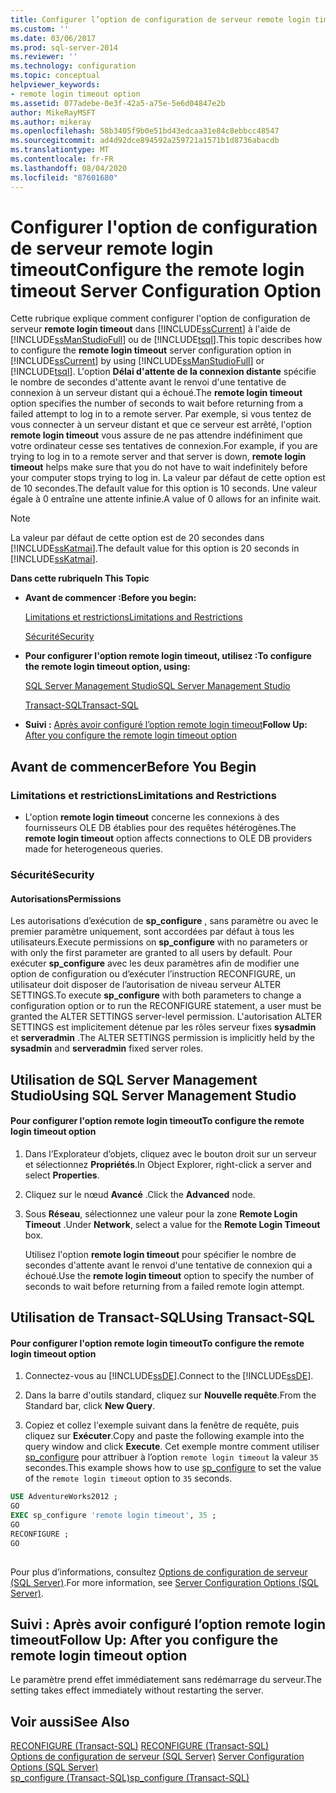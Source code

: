 ```yaml
---
title: Configurer l’option de configuration de serveur remote login timeout | Microsoft Docs
ms.custom: ''
ms.date: 03/06/2017
ms.prod: sql-server-2014
ms.reviewer: ''
ms.technology: configuration
ms.topic: conceptual
helpviewer_keywords:
- remote login timeout option
ms.assetid: 077adebe-0e3f-42a5-a75e-5e6d04847e2b
author: MikeRayMSFT
ms.author: mikeray
ms.openlocfilehash: 58b3405f9b0e51bd43edcaa31e84c8ebbcc48547
ms.sourcegitcommit: ad4d92dce894592a259721a1571b1d8736abacdb
ms.translationtype: MT
ms.contentlocale: fr-FR
ms.lasthandoff: 08/04/2020
ms.locfileid: "87601680"
---
```

# <a name="configure-the-remote-login-timeout-server-configuration-option"></a><span data-ttu-id="c474d-102">Configurer l'option de configuration de serveur remote login timeout</span><span class="sxs-lookup"><span data-stu-id="c474d-102">Configure the remote login timeout Server Configuration Option</span></span>
  <span data-ttu-id="c474d-103">Cette rubrique explique comment configurer l'option de configuration de serveur **remote login timeout** dans [!INCLUDE[ssCurrent](../../includes/sscurrent-md.md)] à l'aide de [!INCLUDE[ssManStudioFull](../../includes/ssmanstudiofull-md.md)] ou de [!INCLUDE[tsql](../../includes/tsql-md.md)].</span><span class="sxs-lookup"><span data-stu-id="c474d-103">This topic describes how to configure the **remote login timeout** server configuration option in [!INCLUDE[ssCurrent](../../includes/sscurrent-md.md)] by using [!INCLUDE[ssManStudioFull](../../includes/ssmanstudiofull-md.md)] or [!INCLUDE[tsql](../../includes/tsql-md.md)].</span></span> <span data-ttu-id="c474d-104">L'option **Délai d'attente de la connexion distante** spécifie le nombre de secondes d'attente avant le renvoi d'une tentative de connexion à un serveur distant qui a échoué.</span><span class="sxs-lookup"><span data-stu-id="c474d-104">The **remote login timeout** option specifies the number of seconds to wait before returning from a failed attempt to log in to a remote server.</span></span> <span data-ttu-id="c474d-105">Par exemple, si vous tentez de vous connecter à un serveur distant et que ce serveur est arrêté, l'option **remote login timeout** vous assure de ne pas attendre indéfiniment que votre ordinateur cesse ses tentatives de connexion.</span><span class="sxs-lookup"><span data-stu-id="c474d-105">For example, if you are trying to log in to a remote server and that server is down, **remote login timeout** helps make sure that you do not have to wait indefinitely before your computer stops trying to log in.</span></span> <span data-ttu-id="c474d-106">La valeur par défaut de cette option est de 10 secondes.</span><span class="sxs-lookup"><span data-stu-id="c474d-106">The default value for this option is 10 seconds.</span></span> <span data-ttu-id="c474d-107">Une valeur égale à 0 entraîne une attente infinie.</span><span class="sxs-lookup"><span data-stu-id="c474d-107">A value of 0 allows for an infinite wait.</span></span>  
  
> [!NOTE]  
>  <span data-ttu-id="c474d-108">La valeur par défaut de cette option est de 20 secondes dans [!INCLUDE[ssKatmai](../../includes/sskatmai-md.md)].</span><span class="sxs-lookup"><span data-stu-id="c474d-108">The default value for this option is 20 seconds in [!INCLUDE[ssKatmai](../../includes/sskatmai-md.md)].</span></span>  
  
 <span data-ttu-id="c474d-109">**Dans cette rubrique**</span><span class="sxs-lookup"><span data-stu-id="c474d-109">**In This Topic**</span></span>  
  
-   <span data-ttu-id="c474d-110">**Avant de commencer :**</span><span class="sxs-lookup"><span data-stu-id="c474d-110">**Before you begin:**</span></span>  
  
     [<span data-ttu-id="c474d-111">Limitations et restrictions</span><span class="sxs-lookup"><span data-stu-id="c474d-111">Limitations and Restrictions</span></span>](#Restrictions)  
  
     [<span data-ttu-id="c474d-112">Sécurité</span><span class="sxs-lookup"><span data-stu-id="c474d-112">Security</span></span>](#Security)  
  
-   <span data-ttu-id="c474d-113">**Pour configurer l'option remote login timeout, utilisez :**</span><span class="sxs-lookup"><span data-stu-id="c474d-113">**To configure the remote login timeout option, using:**</span></span>  
  
     [<span data-ttu-id="c474d-114">SQL Server Management Studio</span><span class="sxs-lookup"><span data-stu-id="c474d-114">SQL Server Management Studio</span></span>](#SSMSProcedure)  
  
     [<span data-ttu-id="c474d-115">Transact-SQL</span><span class="sxs-lookup"><span data-stu-id="c474d-115">Transact-SQL</span></span>](#TsqlProcedure)  
  
-   <span data-ttu-id="c474d-116">**Suivi :**  [Après avoir configuré l’option remote login timeout](#FollowUp)</span><span class="sxs-lookup"><span data-stu-id="c474d-116">**Follow Up:**  [After you configure the remote login timeout option](#FollowUp)</span></span>  
  
##  <a name="before-you-begin"></a><a name="BeforeYouBegin"></a> <span data-ttu-id="c474d-117">Avant de commencer</span><span class="sxs-lookup"><span data-stu-id="c474d-117">Before You Begin</span></span>  
  
###  <a name="limitations-and-restrictions"></a><a name="Restrictions"></a> <span data-ttu-id="c474d-118">Limitations et restrictions</span><span class="sxs-lookup"><span data-stu-id="c474d-118">Limitations and Restrictions</span></span>  
  
-   <span data-ttu-id="c474d-119">L'option **remote login timeout** concerne les connexions à des fournisseurs OLE DB établies pour des requêtes hétérogènes.</span><span class="sxs-lookup"><span data-stu-id="c474d-119">The **remote login timeout** option affects connections to OLE DB providers made for heterogeneous queries.</span></span>  
  
###  <a name="security"></a><a name="Security"></a> <span data-ttu-id="c474d-120">Sécurité</span><span class="sxs-lookup"><span data-stu-id="c474d-120">Security</span></span>  
  
####  <a name="permissions"></a><a name="Permissions"></a> <span data-ttu-id="c474d-121">Autorisations</span><span class="sxs-lookup"><span data-stu-id="c474d-121">Permissions</span></span>  
 <span data-ttu-id="c474d-122">Les autorisations d’exécution de **sp_configure** , sans paramètre ou avec le premier paramètre uniquement, sont accordées par défaut à tous les utilisateurs.</span><span class="sxs-lookup"><span data-stu-id="c474d-122">Execute permissions on **sp_configure** with no parameters or with only the first parameter are granted to all users by default.</span></span> <span data-ttu-id="c474d-123">Pour exécuter **sp_configure** avec les deux paramètres afin de modifier une option de configuration ou d’exécuter l’instruction RECONFIGURE, un utilisateur doit disposer de l’autorisation de niveau serveur ALTER SETTINGS.</span><span class="sxs-lookup"><span data-stu-id="c474d-123">To execute **sp_configure** with both parameters to change a configuration option or to run the RECONFIGURE statement, a user must be granted the ALTER SETTINGS server-level permission.</span></span> <span data-ttu-id="c474d-124">L'autorisation ALTER SETTINGS est implicitement détenue par les rôles serveur fixes **sysadmin** et **serveradmin** .</span><span class="sxs-lookup"><span data-stu-id="c474d-124">The ALTER SETTINGS permission is implicitly held by the **sysadmin** and **serveradmin** fixed server roles.</span></span>  
  
##  <a name="using-sql-server-management-studio"></a><a name="SSMSProcedure"></a> <span data-ttu-id="c474d-125">Utilisation de SQL Server Management Studio</span><span class="sxs-lookup"><span data-stu-id="c474d-125">Using SQL Server Management Studio</span></span>  
  
#### <a name="to-configure-the-remote-login-timeout-option"></a><span data-ttu-id="c474d-126">Pour configurer l'option remote login timeout</span><span class="sxs-lookup"><span data-stu-id="c474d-126">To configure the remote login timeout option</span></span>  
  
1.  <span data-ttu-id="c474d-127">Dans l’Explorateur d’objets, cliquez avec le bouton droit sur un serveur et sélectionnez **Propriétés**.</span><span class="sxs-lookup"><span data-stu-id="c474d-127">In Object Explorer, right-click a server and select **Properties**.</span></span>  
  
2.  <span data-ttu-id="c474d-128">Cliquez sur le nœud **Avancé** .</span><span class="sxs-lookup"><span data-stu-id="c474d-128">Click the **Advanced** node.</span></span>  
  
3.  <span data-ttu-id="c474d-129">Sous **Réseau**, sélectionnez une valeur pour la zone **Remote Login Timeout** .</span><span class="sxs-lookup"><span data-stu-id="c474d-129">Under **Network**, select a value for the **Remote Login Timeout** box.</span></span>  
  
     <span data-ttu-id="c474d-130">Utilisez l'option **remote login timeout** pour spécifier le nombre de secondes d'attente avant le renvoi d'une tentative de connexion qui a échoué.</span><span class="sxs-lookup"><span data-stu-id="c474d-130">Use the **remote login timeout** option to specify the number of seconds to wait before returning from a failed remote login attempt.</span></span>  
  
##  <a name="using-transact-sql"></a><a name="TsqlProcedure"></a> <span data-ttu-id="c474d-131">Utilisation de Transact-SQL</span><span class="sxs-lookup"><span data-stu-id="c474d-131">Using Transact-SQL</span></span>  
  
#### <a name="to-configure-the-remote-login-timeout-option"></a><span data-ttu-id="c474d-132">Pour configurer l'option remote login timeout</span><span class="sxs-lookup"><span data-stu-id="c474d-132">To configure the remote login timeout option</span></span>  
  
1.  <span data-ttu-id="c474d-133">Connectez-vous au [!INCLUDE[ssDE](../../includes/ssde-md.md)].</span><span class="sxs-lookup"><span data-stu-id="c474d-133">Connect to the [!INCLUDE[ssDE](../../includes/ssde-md.md)].</span></span>  
  
2.  <span data-ttu-id="c474d-134">Dans la barre d'outils standard, cliquez sur **Nouvelle requête**.</span><span class="sxs-lookup"><span data-stu-id="c474d-134">From the Standard bar, click **New Query**.</span></span>  
  
3.  <span data-ttu-id="c474d-135">Copiez et collez l'exemple suivant dans la fenêtre de requête, puis cliquez sur **Exécuter**.</span><span class="sxs-lookup"><span data-stu-id="c474d-135">Copy and paste the following example into the query window and click **Execute**.</span></span> <span data-ttu-id="c474d-136">Cet exemple montre comment utiliser [sp_configure](/sql/relational-databases/system-stored-procedures/sp-configure-transact-sql) pour attribuer à l’option `remote login timeout` la valeur `35` secondes.</span><span class="sxs-lookup"><span data-stu-id="c474d-136">This example shows how to use [sp_configure](/sql/relational-databases/system-stored-procedures/sp-configure-transact-sql) to set the value of the `remote login timeout` option to `35` seconds.</span></span>  
  
```sql  
USE AdventureWorks2012 ;  
GO  
EXEC sp_configure 'remote login timeout', 35 ;  
GO  
RECONFIGURE ;  
GO  
  
```  
  
 <span data-ttu-id="c474d-137">Pour plus d’informations, consultez [Options de configuration de serveur &#40;SQL Server&#41;](server-configuration-options-sql-server.md).</span><span class="sxs-lookup"><span data-stu-id="c474d-137">For more information, see [Server Configuration Options &#40;SQL Server&#41;](server-configuration-options-sql-server.md).</span></span>  
  
##  <a name="follow-up-after-you-configure-the-remote-login-timeout-option"></a><a name="FollowUp"></a> <span data-ttu-id="c474d-138">Suivi : Après avoir configuré l’option remote login timeout</span><span class="sxs-lookup"><span data-stu-id="c474d-138">Follow Up: After you configure the remote login timeout option</span></span>  
 <span data-ttu-id="c474d-139">Le paramètre prend effet immédiatement sans redémarrage du serveur.</span><span class="sxs-lookup"><span data-stu-id="c474d-139">The setting takes effect immediately without restarting the server.</span></span>  
  
## <a name="see-also"></a><span data-ttu-id="c474d-140">Voir aussi</span><span class="sxs-lookup"><span data-stu-id="c474d-140">See Also</span></span>  
 <span data-ttu-id="c474d-141">[RECONFIGURE &#40;Transact-SQL&#41;](/sql/t-sql/language-elements/reconfigure-transact-sql) </span><span class="sxs-lookup"><span data-stu-id="c474d-141">[RECONFIGURE &#40;Transact-SQL&#41;](/sql/t-sql/language-elements/reconfigure-transact-sql) </span></span>  
 <span data-ttu-id="c474d-142">[Options de configuration de serveur &#40;SQL Server&#41;](server-configuration-options-sql-server.md) </span><span class="sxs-lookup"><span data-stu-id="c474d-142">[Server Configuration Options &#40;SQL Server&#41;](server-configuration-options-sql-server.md) </span></span>  
 [<span data-ttu-id="c474d-143">sp_configure &#40;Transact-SQL&#41;</span><span class="sxs-lookup"><span data-stu-id="c474d-143">sp_configure &#40;Transact-SQL&#41;</span></span>](/sql/relational-databases/system-stored-procedures/sp-configure-transact-sql)  
  
  
